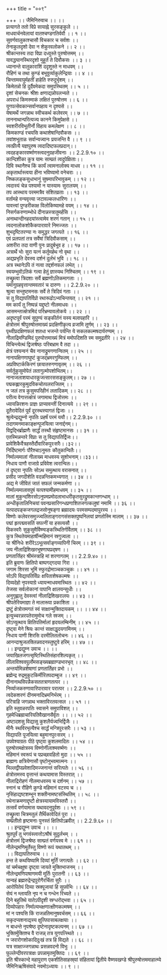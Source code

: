 +++
title = "००९"

+++
।। जैमिनिरुवाच ।। ।।  
प्रत्यागते ततो विप्रे सायाह्ने सुरसङ्कुले ।।  
माधवार्चनवेलायां वातश्चण्डगतिर्ववौ ।। १ ।।  
सुवर्णवालुकाश्चासौ विचकार च सर्वशः ।।  
तेनाकुलदृशो देवा न शेकुरवलोकने ।। २ ।।  
श्रीकान्तस्य तदा विप्रा दध्युस्ते पुरुषोत्तमम् ।।  
यावद्ध्यानस्थिरदृशो मुहूर्तं ते दिवौकसः ।। ३ ।।  
ध्यानान्ते वालुकाराशिं ददृशुस्ते न माधवम् ।।  
रौहिणं च तथा कुण्डं बभूवुर्व्याकुलेन्द्रियाः ।। ४ ।।  
चिन्तामवापुर्महतीं हाहेति रुरुदुर्भृशम् ।।  
किमेतन्नो हि दुर्दैवमेकदा समुपस्थितम् ।। ५ ।।  
दृशां सेचनकः श्रीशः क्षणाद्यन्नोपलभ्यते ।।  
अपराधं किमस्माकं लक्षितं पुरुषोत्तम ।। ६ ।।  
युगपत्सेवकान्सर्वानपहाय न दृश्यसे ।।  
येषामर्थे जगन्नाथ स्वीचकर्थ कलेवरम् ।। ७ ।।  
ताननाथान्परित्यज्य कानने किमुपेक्षसे ।।  
स्वशरीरविभूतीर्नो विहाय कमलेक्षण ।। ८ ।।  
किमकाण्डं रचयसि कथाशेषान्दिवौकसः ।।  
तवांशभूतान्नः सर्वान्यज्वानः प्रयजन्ति वै ।। ९ ।।  
त्वत्प्रीत्यै यज्ञपुरुष त्वदादिष्टफलप्रदान्।।  
त्वदहङ्कारवर्ष्माणस्त्वदनुग्रहजीवनाः ।। 2.2.9.१० ।।  
कान्दिशीका कुत्र यामः साम्प्रतं त्वदुपेक्षिताः।।  
दिवि स्थानैश्च किं कार्यं त्वामनालोक्य माधव ।। ११ ।।  
अकृतार्थास्त्वया हीना भविष्यामो वनेचराः ।।  
निष्कलङ्कसुधाभानुं सुषमापरिभावुकम् ।। १२ ।।  
त्वदास्यं चेन्न पश्यामो न यास्यामः सुरालयम् ।।  
तप आस्थाय परममत्रैव संशितव्रताः ।। १३ ।।  
वर्तामहे वन्यवृत्त्या जटावल्कलधारिणः ।।  
यावत्त्वां पुण्डरीकाक्ष विलोकिष्यामहे वयम् ।। १४ ।।  
निसर्गकरुणाम्भोधे दीनान्नस्त्रातुमर्हसि ।।  
अनाथान्दीनहदयांस्त्वामेव शरणं गतान् ।। १५ ।।  
त्वदनालोकशोकैकपारावारे निमज्जतः ।।  
शुभदृष्टितरण्या नः समुद्धर जगत्पते ।। १६ ।।  
एवं प्रलपतां तत्र सर्वेषां त्रिदिवौकसाम् ।।  
अशरीरा तदा वाणी पुनः प्रादुर्बभूव ह ।। १७ ।।  
अत्रार्थे भोः सुरा यत्नं कर्तुमर्हथ नो वृथा ।।  
अद्यप्रभृति देवस्य दर्शनं दुर्लभं भुवि ।। १८ ।।  
अत्र स्थानेऽपि तं नत्वा तद्दर्शनफलं लभेत् ।।  
स्वयम्भुवोंऽतिकं गत्वा हेतुं ज्ञास्यथ निश्चितम् ।। १९ ।।  
तच्छ्रुत्वा त्रिदशाः सर्वे ब्रह्मणोंऽतिकमागताः ।।  
यमानुग्रहवृत्तान्तमवतारं च दारुणः ।। 2.2.9.२० ।।  
श्रुत्वा सन्तुष्टमनसः सर्वे ते त्रिदिवं गताः ।।  
स तु विद्यापतिर्विप्रो रथारूढोऽभ्यचिन्तयत् ।। २१ ।।  
मम कार्यं तु निष्पन्नं यद्दृष्टो नीलमाधवः ।।  
आसमन्तात्क्षेत्रमिदं परिभ्रम्यावलोकये ।। २२ ।।  
अदृष्टपूर्वं परमं सुपुण्यं सङ्कीर्तनं यस्य मलापहारि ।।  
क्षेत्रोत्तमं श्रीपुरुषोत्तमाख्यं प्रदक्षिणीकृत्य व्रजामि तूर्णम् ।। २३ ।।  
पृथ्वीप्रदक्षिणफलं शतधा भजन्ते पर्यन्ति ये सकलकल्मषदार्यरण्यम् ।।  
नीलाद्रिमण्डिमिदं पुरुपोत्तमाख्यं मित्रं ममोपदिशति स्म समुद्रतीरे ।। २४ ।।  
विचिन्त्येत्थं द्विजश्रेष्ठः परिबभ्राम वै तदा ।।  
क्षेत्रं पश्यन्वनं चैव नानाद्रुमगणान्वितम् ।। २५ ।।  
नानापक्षिगणाघुष्टं कूजद्भ्रमरगुम्फितम् ।।  
अप्रविष्टार्ककिरणं छायातरुगणावृतम् ।। २६ ।।  
सर्वर्तुकुसुमोपेतं लतागुल्मोपशोभितम्।।  
नानाजलाशयाधारकूजत्सारससङ्कुलम्।। २७ ।।  
पद्मकह्लारकुमुदविकचोत्पलराजितम् ।।  
न जलं तत्र कुसुमपरिहीनं लतादिकम् ।। २८ ।।  
परीत्य वेगात्तत्क्षेत्रं जगामाथ द्विजोत्तमः ।।  
ध्यायन्निरशनः प्राज्ञः प्राप्यावन्तीं दिनात्यये ।। २९ ।।  
दूतैरावेदितं पूर्वं दूरस्थस्यागतं द्विजाः ।।  
श्रुत्वेन्द्रद्युम्नो नृपतिः प्रहर्षं परमं ययौ।। 2.2.9.३० ।।  
तदागमनमाकाङ्क्षन्पूजयित्वा जनार्द्दनम्।।  
विद्वद्भिर्ब्राह्मणैः सार्द्धं तस्थौ संहृष्टमानसः ।। ३१ ।।  
एतस्मिन्नन्तरे विप्राः स तु विद्यापतिर्द्विजः।।  
प्रावेशिकैर्वेत्रहस्तैर्दौवारिकपुरःसरैः।।३२।।  
निर्दिष्टमार्गः पौरैश्चाऽनुमतः कौतुकान्वितैः।।  
निर्माल्यमालां नीलाख्य माधवस्य सुशोभनाम्।।३३।।  
निधाय पाणौ राजाग्रे प्रविवेश त्वरान्वितः।।  
तं दृष्ट्वा नृपतिः सोऽथ समुत्थाय वरासनात् ।।  
प्रसीद जगदीशेति वदन्नन्तिकमभ्यगात् ।। ३४ ।।  
अद्य मे जीवितं जातं सफलं जन्मकर्मणा ।।  
निर्माल्यमालावपुषं यत्पश्यामीहमाधवम् ।। ३५ ।।  
मालां मुकुन्दशिरसोऽनुपमप्रमोदलाभाधरीकृतसुरद्रुमकान्तगन्धाम् ।।  
अन्धीकृतालिनिचयां पवनप्रसारिगन्धप्रणाशितजगत्कलुषां नमामि ।। ३६ ।।  
यत्पादपङ्कजगलद्रजसोनुषङ्गा ब्रह्मादयः परमसम्पदमापुरस्य ।।  
विष्णोः कलेवरसमुज्ज्वलिताङ्गरागसंसक्तपुष्पनिलयां प्रणतोस्मि मालाम् ।। ३७ ।।  
पद्मां हृत्पद्मवसतिं सपत्नीं या हसत्यसौ ।।  
विकस्वरैः सुकुसुमैर्विष्ण्वङ्कस्थितिर्गर्विताम् ।। ३८ ।।  
कुत्र स्थितेयमाहार्षीन्महिमानं स्रगुज्वला ।।  
या श्रीनिधेः शरीरेऽऽभूत्सर्वाङ्गव्यापिनी चिरम् ।। ३९ ।।  
जय नीलाद्रिशिखरभूषणाघप्रद्षण ।।  
प्रणतार्त्तिहर श्रीमंस्त्राहि मां शरणागतम् ।। 2.2.9.४० ।।  
इति ब्रुवाणः क्षितिपो बाष्पगद्गदया गिरा ।।  
जगाम शिरसा भूमिं स्फुरद्रोमाञ्चकञ्चुकः ।। ४१ ।।  
सोऽपि विद्यापतिर्विप्रः क्षपिताशेषकल्मषः ।।  
दिव्यदेहो नृपस्याग्रे ध्यायन्माधवमास्थितः ।। ४२ ।।  
तेजसा सर्वलोकानां पापानि क्षालयन्सुधीः ।।  
अनुगृह्णातु देवस्त्वां नीलाद्रिशिखरालयः ।। ४३ ।।  
श्रीपतेरियमाज्ञा ते मालारूपा प्रकाशिता ।।  
द्रष्टुं क्षेत्रोत्तमगतं स्वं साक्षान्मुक्तिदायकम् ।। ।। ४४ ।।  
 इत्युच्चरन्नरपतेरामुमोच गले स्रजम् ।।  
सोऽप्युत्थाय क्षितिपतिर्मालां हृदयलम्बिनीम् ।। ४५ ।।  
दृष्ट्वा मेने श्रियः कान्तं साक्षाद्धृदयगामिनम् ।।  
निधाय पाणी शिरसि दरमीलितलोचनः ।। ४६ ।।  
आनन्दाश्रुजलक्लिन्नवदनस्तुष्टुवे हरिम् ।। ४७ ।।  
।। इन्द्रद्युम्न उवाच ।। ।।  
जयाखिलजगत्सृष्टिस्थितिसंहारशिल्पकृत् ।।  
लीलाविश्ववपुर्लोमसङ्ख्यब्रह्माण्डभारभृत् ।। ४८ ।।  
अन्तर्यामिन्नशेषाणां प्रणतार्तिहर प्रभो ।।  
ब्रह्मेन्द्र रुद्रमुकुटकिर्मीरितपदाम्बुज ।। ४९ ।।  
दीनानाथविपन्नैकसततत्राणतत्पर ।।  
निर्व्याजकरुणावारिपारावार परात्पर ।। 2.2.9.५० ।।  
त्वदेकशरणं दीनमनादिभ्रमनिर्भरम् ।।  
परित्राहि जगन्नाथ भक्ताविरतवत्सल ।। ५१ ।।  
इति स्तुवन्नरपतिः स्वासने समुपाविशत् ।।  
गृहमेधिब्रह्मचारियतिवैखानसैर्वृतः ।। ।। ५२ ।।  
अष्टादशसु विद्यासु कुशलैर्यज्वभिर्द्विजैः ।।  
मीनैः स्थविरभृत्यैश्च सार्द्धं मन्त्रिपुरःसरैः ।। ५३ ।।  
विद्यापति पूजयित्वा बहुमानपुरःसरम् ।।  
उपवेश्याग्रतः पीठे पृष्ट्वा कुशलमादितः ।। ५४ ।।  
पुरुषोत्तमक्षेत्रस्य विष्णोर्नीलाश्मवर्ष्मणः ।।  
महिमानं स्वरूपं च पप्रच्छावहितो मुदा ।। ५५ ।।  
ब्राह्मणः क्षत्रियेणासौ पृष्टोनुभवमात्मनः ।।  
भिल्लद्वीपप्रवेशादिमज्जनान्तं सरित्पतेः ।। ५६ ।।  
क्षेत्रोत्तमस्य वृत्तान्तं कथयामास विस्तरात् ।।  
नीलाद्रिरोहणं नीलमाधवस्य च दर्शनम् ।। ५७ ।।  
स्नानं च रौहिणे कुण्डे महिमानं वटस्य च ।।  
नृसिंहाद्यष्टशम्भून शक्तीनामष्टसंस्थितिम् ।। ५८ ।।  
रथेनाक्रमणाद्दृष्टौ क्षेत्रस्यायामविस्तरौ ।।  
तत्सर्वं वर्णयामास यथावदनुपूर्वशः ।। ५९ ।।  
तच्छ्रुत्वा चित्रमतुलं तैर्थिकावेदितं पुरा ।।  
सम्प्रतीतो हृष्टमनाः पुनस्तं क्षितिपोऽब्रवीत् ।। 2.2.9.६० ।।  
।। इन्द्रद्युम्न उवाच ।। ।।  
श्रुतपूर्वं तु भगवंस्त्वत्तोऽश्रौषं सुदुर्लभम् । ।  
क्षेत्रोत्तमं द्विजश्रेष्ठ साम्प्रतं वर्णयस्व मे ।। ६१ ।।  
नीलेन्द्रमणिमूर्तेस्तु विष्णो रूपं यथातथम् ।।  
।। विद्यापतिरुवाच ।। ।।  
हन्त ते कथयिष्यामि दिव्यां मूर्तिं जगत्पतेः ।। ६२ ।।  
यां चर्मचक्षुषा दृष्ट्वा जायते मुक्तिभाजनम् ।।  
नीलेन्द्रमणिपाषाणमयी मूर्तिः पुरातनी ।। ६३ ।।  
यान्वहं ब्रह्मरुद्रेन्द्रपुरोगैरर्चिता सुरैः ।।  
आरोपितेयं दिव्या स्रक्पूजायां हि सुपर्वभिः ।। ६४ ।।  
सेयं न म्लायति नृप न च गन्धेन रिच्यते ।।  
दिने बहुतिथे यातेऽपीदृशी स्रग्धरोद्भवा ।। ६५ ।।  
दिव्योपहारः निर्माल्यभक्षणात्क्षीणकल्मषम् ।।  
मां न पश्यसि किं राजन्नतिमानुषवर्चसम् ।। ६६ ।।  
 सकृदप्यशनाद्यस्य क्षुत्पिपासाबलक्षयाः ।।  
न बाधन्ते नृपश्रेष्ठ दृष्टेनादृष्टकल्पनम् ।। ६७ ।।  
भुक्तिर्मुक्तिश्च वै राजन्न् तत्र युगपत्स्थिते ।।  
न जरारोगशोकादिदुःखं तत्र हि विद्यते ।। ६८ ।।  
यत्र साक्षाज्जगन्नाथः प्रसन्नवदनो विभुः ।।  
फुल्लेन्दीवरपत्राक्षः प्रपन्नामृतमुक्तिदः ।। ६९ ।।  
इति श्रीस्कान्दे महापुराण एकशीतिसाहस्र्यां संहितायां द्वितीये वैष्णवखण्डे श्रीपुरुषोत्तममाहात्म्ये जैमिनिऋषिसंवादे नवमोऽध्यायः ।। ९ ।।